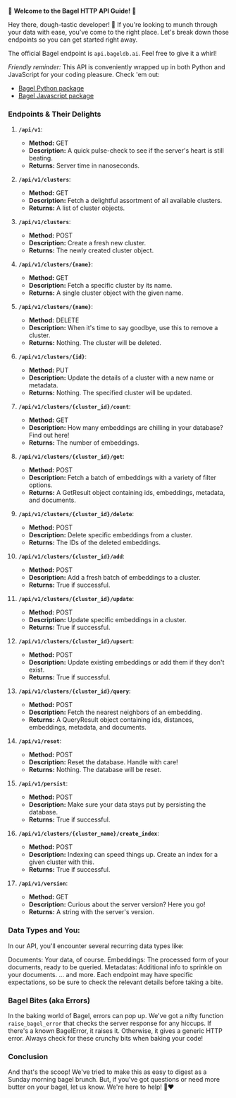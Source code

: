🥯 **Welcome to the Bagel HTTP API Guide!** 🥯

Hey there, dough-tastic developer! 🥯 If you're looking to munch through your data with ease, you've come to the right place. Let's break down those endpoints so you can get started right away.

The official Bagel endpoint is `api.bageldb.ai`. Feel free to give it a whirl!

*Friendly reminder:* This API is conveniently wrapped up in both Python and JavaScript for your coding pleasure. Check 'em out:
- [Bagel Python package](https://github.com/Bagel-DB/Client/tree/main/python)
- [Bagel Javascript package](https://github.com/Bagel-DB/Client/tree/main/javascript)

### **Endpoints & Their Delights**

1. **`/api/v1`**: 
   - **Method:** GET
   - **Description:** A quick pulse-check to see if the server's heart is still beating.
   - **Returns:** Server time in nanoseconds.

2. **`/api/v1/clusters`**: 
   - **Method:** GET
   - **Description:** Fetch a delightful assortment of all available clusters.
   - **Returns:** A list of cluster objects.

3. **`/api/v1/clusters`**: 
   - **Method:** POST
   - **Description:** Create a fresh new cluster. 
   - **Returns:** The newly created cluster object.

4. **`/api/v1/clusters/{name}`**: 
   - **Method:** GET
   - **Description:** Fetch a specific cluster by its name.
   - **Returns:** A single cluster object with the given name.

5. **`/api/v1/clusters/{name}`**: 
   - **Method:** DELETE
   - **Description:** When it's time to say goodbye, use this to remove a cluster.
   - **Returns:** Nothing. The cluster will be deleted.

6. **`/api/v1/clusters/{id}`**: 
   - **Method:** PUT
   - **Description:** Update the details of a cluster with a new name or metadata.
   - **Returns:** Nothing. The specified cluster will be updated.

7. **`/api/v1/clusters/{cluster_id}/count`**: 
   - **Method:** GET
   - **Description:** How many embeddings are chilling in your database? Find out here!
   - **Returns:** The number of embeddings.

8. **`/api/v1/clusters/{cluster_id}/get`**: 
   - **Method:** POST
   - **Description:** Fetch a batch of embeddings with a variety of filter options.
   - **Returns:** A GetResult object containing ids, embeddings, metadata, and documents.

9. **`/api/v1/clusters/{cluster_id}/delete`**: 
   - **Method:** POST
   - **Description:** Delete specific embeddings from a cluster.
   - **Returns:** The IDs of the deleted embeddings.

10. **`/api/v1/clusters/{cluster_id}/add`**: 
    - **Method:** POST
    - **Description:** Add a fresh batch of embeddings to a cluster.
    - **Returns:** True if successful.

11. **`/api/v1/clusters/{cluster_id}/update`**: 
    - **Method:** POST
    - **Description:** Update specific embeddings in a cluster.
    - **Returns:** True if successful.

12. **`/api/v1/clusters/{cluster_id}/upsert`**: 
    - **Method:** POST
    - **Description:** Update existing embeddings or add them if they don't exist.
    - **Returns:** True if successful.

13. **`/api/v1/clusters/{cluster_id}/query`**: 
    - **Method:** POST
    - **Description:** Fetch the nearest neighbors of an embedding.
    - **Returns:** A QueryResult object containing ids, distances, embeddings, metadata, and documents.

14. **`/api/v1/reset`**: 
    - **Method:** POST
    - **Description:** Reset the database. Handle with care!
    - **Returns:** Nothing. The database will be reset.

15. **`/api/v1/persist`**: 
    - **Method:** POST
    - **Description:** Make sure your data stays put by persisting the database.
    - **Returns:** True if successful.

16. **`/api/v1/clusters/{cluster_name}/create_index`**: 
    - **Method:** POST
    - **Description:** Indexing can speed things up. Create an index for a given cluster with this.
    - **Returns:** True if successful.

17. **`/api/v1/version`**: 
    - **Method:** GET
    - **Description:** Curious about the server version? Here you go!
    - **Returns:** A string with the server's version.

### Data Types and You:
In our API, you'll encounter several recurring data types like:

Documents: Your data, of course.
Embeddings: The processed form of your documents, ready to be queried.
Metadatas: Additional info to sprinkle on your documents.
... and more. Each endpoint may have specific expectations, so be sure to check the relevant details before taking a bite.

### **Bagel Bites (aka Errors)**

In the baking world of Bagel, errors can pop up. We've got a nifty function `raise_bagel_error` that checks the server response for any hiccups. If there's a known BagelError, it raises it. Otherwise, it gives a generic HTTP error. Always check for these crunchy bits when baking your code!

### Conclusion

And that's the scoop! We've tried to make this as easy to digest as a Sunday morning bagel brunch. But, if you've got questions or need more butter on your bagel, let us know. We're here to help! 🥯❤️
